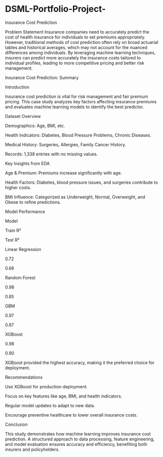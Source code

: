 # DSML-Portfolio-Project-
Insurance Cost Prediction

Problem Statement
Insurance companies need to accurately predict the cost of health insurance for individuals to
set premiums appropriately. However, traditional methods of cost prediction often rely on broad
actuarial tables and historical averages, which may not account for the nuanced differences
among individuals. By leveraging machine learning techniques, insurers can predict more
accurately the insurance costs tailored to individual profiles, leading to more competitive pricing
and better risk management.

Insurance Cost Prediction: Summary

Introduction

Insurance cost prediction is vital for risk management and fair premium pricing. This case study analyzes key factors affecting insurance premiums and evaluates machine learning models to identify the best predictor.

Dataset Overview

Demographics: Age, BMI, etc.

Health Indicators: Diabetes, Blood Pressure Problems, Chronic Diseases.

Medical History: Surgeries, Allergies, Family Cancer History.

Records: 1,338 entries with no missing values.

Key Insights from EDA

Age & Premium: Premiums increase significantly with age.

Health Factors: Diabetes, blood pressure issues, and surgeries contribute to higher costs.

BMI Influence: Categorized as Underweight, Normal, Overweight, and Obese to refine predictions.

Model Performance

Model

Train R²

Test R²

Linear Regression

0.72

0.68

Random Forest

0.98

0.85

GBM

0.97

0.87

XGBoost

0.98

0.90

XGBoost provided the highest accuracy, making it the preferred choice for deployment.

Recommendations

Use XGBoost for production deployment.

Focus on key features like age, BMI, and health indicators.

Regular model updates to adapt to new data.

Encourage preventive healthcare to lower overall insurance costs.

Conclusion

This study demonstrates how machine learning improves insurance cost prediction. A structured approach to data processing, feature engineering, and model evaluation ensures accuracy and efficiency, benefiting both insurers and policyholders.



